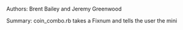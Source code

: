 Authors: Brent Bailey and Jeremy Greenwood

Summary: coin_combo.rb takes a Fixnum and tells the user the mini